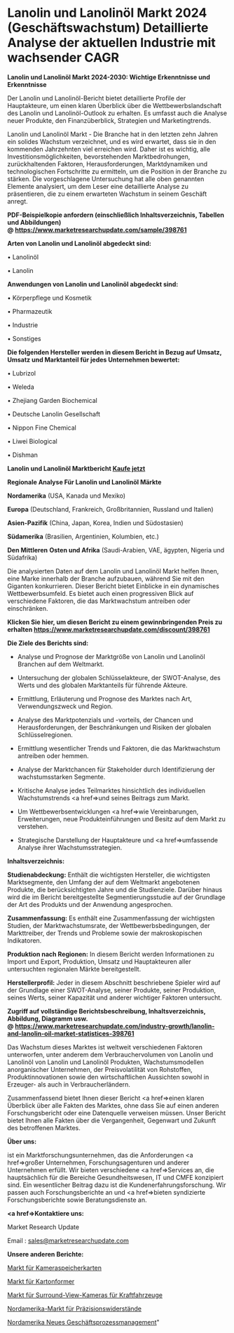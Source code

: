# Lanolin und Lanolinöl Markt 2024 (Geschäftswachstum) Detaillierte Analyse der aktuellen Industrie mit wachsender CAGR

<strong>Lanolin und Lanolinöl Markt 2024-2030: Wichtige Erkenntnisse und Erkenntnisse</strong>

Der Lanolin und Lanolinöl-Bericht bietet detaillierte Profile der Hauptakteure, um einen klaren Überblick über die Wettbewerbslandschaft des Lanolin und Lanolinöl-Outlook zu erhalten. Es umfasst auch die Analyse neuer Produkte, den Finanzüberblick, Strategien und Marketingtrends.

Lanolin und Lanolinöl Markt - Die Branche hat in den letzten zehn Jahren ein solides Wachstum verzeichnet, und es wird erwartet, dass sie in den kommenden Jahrzehnten viel erreichen wird. Daher ist es wichtig, alle Investitionsmöglichkeiten, bevorstehenden Marktbedrohungen, zurückhaltenden Faktoren, Herausforderungen, Marktdynamiken und technologischen Fortschritte zu ermitteln, um die Position in der Branche zu stärken. Die vorgeschlagene Untersuchung hat alle oben genannten Elemente analysiert, um dem Leser eine detaillierte Analyse zu präsentieren, die zu einem erwarteten Wachstum in seinem Geschäft anregt.

<strong><b>PDF-Beispielkopie anfordern (einschließlich Inhaltsverzeichnis, Tabellen und Abbildungen) @ </b></strong><strong><a href=https://www.marketresearchupdate.com/sample/398761><strong>https://www.marketresearchupdate.com/sample/398761</u></a></strong></strong>

<strong>Arten von Lanolin und Lanolinöl abgedeckt sind:</strong>

• Lanolinöl

• Lanolin

<strong>Anwendungen von Lanolin und Lanolinöl abgedeckt sind:</strong>

• Körperpflege und Kosmetik

• Pharmazeutik

• Industrie

• Sonstiges

<strong>Die folgenden Hersteller werden in diesem Bericht in Bezug auf Umsatz, Umsatz und Marktanteil für jedes Unternehmen bewertet:</strong>

• Lubrizol

• Weleda

• Zhejiang Garden Biochemical

• Deutsche Lanolin Gesellschaft

• Nippon Fine Chemical

• Liwei Biological

• Dishman

<strong>Lanolin und Lanolinöl Marktbericht <a href=https://www.marketresearchupdate.com/buynow/398761>Kaufe jetzt</a></strong>

<strong>Regionale Analyse Für Lanolin und Lanolinöl Märkte</strong>

<strong>Nordamerika</strong> (USA, Kanada und Mexiko)

<strong>Europa</strong> (Deutschland, Frankreich, Großbritannien, Russland und Italien)

<strong>Asien-Pazifik</strong> (China, Japan, Korea, Indien und Südostasien)

<strong>Südamerika</strong> (Brasilien, Argentinien, Kolumbien, etc.)

<strong>Den Mittleren</strong> <strong>Osten und Afrika</strong> (Saudi-Arabien, VAE, ägypten, Nigeria und Südafrika)

Die analysierten Daten auf dem Lanolin und Lanolinöl Markt helfen Ihnen, eine Marke innerhalb der Branche aufzubauen, während Sie mit den Giganten konkurrieren. Dieser Bericht bietet Einblicke in ein dynamisches Wettbewerbsumfeld. Es bietet auch einen progressiven Blick auf verschiedene Faktoren, die das Marktwachstum antreiben oder einschränken.

<strong>Klicken Sie hier, um diesen Bericht zu einem gewinnbringenden Preis zu erhalten
</strong><strong><a href=https://www.marketresearchupdate.com/discount/398761>https://www.marketresearchupdate.com/discount/398761</b></u></strong></a>

<strong>Die Ziele des Berichts sind:</strong>

- Analyse und Prognose der Marktgröße von Lanolin und Lanolinöl Branchen auf dem Weltmarkt.

- Untersuchung der globalen Schlüsselakteure, der SWOT-Analyse, des Werts und des globalen Marktanteils für führende Akteure.

- Ermittlung, Erläuterung und Prognose des Marktes nach Art, Verwendungszweck und Region.

- Analyse des Marktpotenzials und -vorteils, der Chancen und Herausforderungen, der Beschränkungen und Risiken der globalen Schlüsselregionen.

- Ermittlung wesentlicher Trends und Faktoren, die das Marktwachstum antreiben oder hemmen.

- Analyse der Marktchancen für Stakeholder durch Identifizierung der wachstumsstarken Segmente.

- Kritische Analyse jedes Teilmarktes hinsichtlich des individuellen Wachstumstrends <a href=>und</a> seines Beitrags zum Markt.

- Um Wettbewerbsentwicklungen <a href=>wie</a> Vereinbarungen, Erweiterungen, neue Produkteinführungen und Besitz auf dem Markt zu verstehen.

- Strategische Darstellung der Hauptakteure und <a href=>umfas</a>sende Analyse ihrer Wachstumsstrategien.

<strong>Inhaltsverzeichnis:</strong>

<strong>Studienabdeckung:</strong> Enthält die wichtigsten Hersteller, die wichtigsten Marktsegmente, den Umfang der auf dem Weltmarkt angebotenen Produkte, die berücksichtigten Jahre und die Studienziele. Darüber hinaus wird die im Bericht bereitgestellte Segmentierungsstudie auf der Grundlage der Art des Produkts und der Anwendung angesprochen.

<strong>Zusammenfassung:</strong> Es enthält eine Zusammenfassung der wichtigsten Studien, der Marktwachstumsrate, der Wettbewerbsbedingungen, der Markttreiber, der Trends und Probleme sowie der makroskopischen Indikatoren.

<strong>Produktion nach Regionen:</strong> In diesem Bericht werden Informationen zu Import und Export, Produktion, Umsatz und Hauptakteuren aller untersuchten regionalen Märkte bereitgestellt.

<strong>Herstellerprofil:</strong> Jeder in diesem Abschnitt beschriebene Spieler wird auf der Grundlage einer SWOT-Analyse, seiner Produkte, seiner Produktion, seines Werts, seiner Kapazität und anderer wichtiger Faktoren untersucht.

<strong><b>Zugriff auf vollständige Berichtsbeschreibung, Inhaltsverzeichnis, Abbildung, Diagramm usw. @ </b></strong><strong><a href=https://www.marketresearchupdate.com/industry-growth/lanolin-and-lanolin-oil-market-statistices-398761>https://www.marketresearchupdate.com/industry-growth/lanolin-and-lanolin-oil-market-statistices-398761</a></strong>

Das Wachstum dieses Marktes ist weltweit verschiedenen Faktoren unterworfen, unter anderem dem Verbrauchervolumen von Lanolin und Lanolinöl von Lanolin und Lanolinöl Produkten, Wachstumsmodellen anorganischer Unternehmen, der Preisvolatilität von Rohstoffen, Produktinnovationen sowie den wirtschaftlichen Aussichten sowohl in Erzeuger- als auch in Verbraucherländern.

Zusammenfassend bietet Ihnen dieser Bericht <a href=>einen</a> klaren Überblick über alle Fakten des Marktes, ohne dass Sie auf einen anderen Forschungsbericht oder eine Datenquelle verweisen müssen. Unser Bericht bietet Ihnen alle Fakten über die Vergangenheit, Gegenwart und Zukunft des betroffenen Marktes.

<strong>Über uns:</strong>

 ist ein Marktforschungsunternehmen, das die Anforderungen <a href=>großer</a> Unternehmen, Forschungsagenturen und anderer Unternehmen erfüllt. Wir bieten verschiedene <a href=>Services</a> an, die hauptsächlich für die Bereiche Gesundheitswesen, IT und CMFE konzipiert sind. Ein wesentlicher Beitrag dazu ist die Kundenerfahrungsforschung. Wir passen auch Forschungsberichte an und <a href=>bieten</a> syndizierte Forschungsberichte sowie Beratungsdienste an.

<strong><a href=>Kontaktiere uns:</a></strong>

Market Research Update

Email : sales@marketresearchupdate.com

<strong>Unsere anderen Berichte:</strong>

<a href=https://www.linkedin.com/pulse/camera-memory-cards-market-expected-witness-high>Markt für Kameraspeicherkarten</a>

<a href=https://www.linkedin.com/pulse/carton-formers-market-2023-analysis-growth-drivers>Markt für Kartonformer</a>

<a href=https://www.linkedin.com/pulse/automotive-surround-view-camera-market-research>Markt für Surround-View-Kameras für Kraftfahrzeuge</a>

<a href=https://www.linkedin.com/pulse/north-america-precision-resistors-market-2023>Nordamerika-Markt für Präzisionswiderstände</a>

<a href=https://www.linkedin.com/pulse/north-america-new-business-process-management>Nordamerika Neues Geschäftsprozessmanagement</a>"
